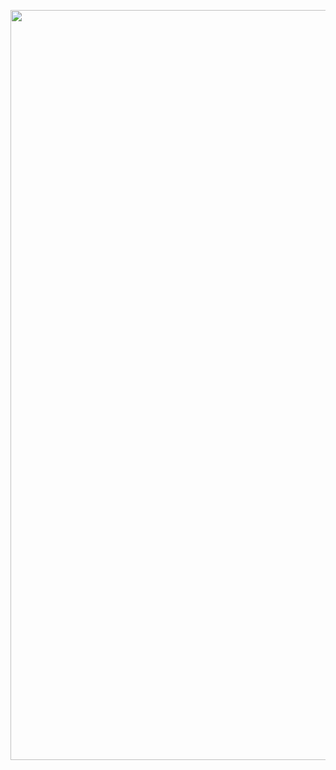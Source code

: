 <p align="center">
  <a href="https://useweb.vercel.dev" rel="noopener" target="_blank"><img width="1200" src="https://github.com/jeremytenjo/tenjo-apps/blob/master/lib/storybook/images/banner.svg?raw=true" alt="wapp logo"></a></p>
</p>
